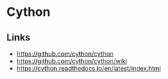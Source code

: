 # Cython

## Links

* <https://github.com/cython/cython>
* <https://github.com/cython/cython/wiki>
* <https://cython.readthedocs.io/en/latest/index.html>

